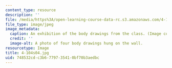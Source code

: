 ```yaml
---
content_type: resource
description: ''
file: /media/https%3A/open-learning-course-data-rc.s3.amazonaws.com/4-104-architectural-design-intentions-spring-2004/748532cdc3b6779735410bf70b3aedbc_4-104s04.jpg
file_type: image/jpeg
image_metadata:
  caption: An exhibition of the body drawings from the class. (Image courtesy of OCW.)
  credit: ''
  image-alt: A photo of four body drawings hung on the wall.
resourcetype: Image
title: 4-104s04.jpg
uid: 748532cd-c3b6-7797-3541-0bf70b3aedbc
---
```

